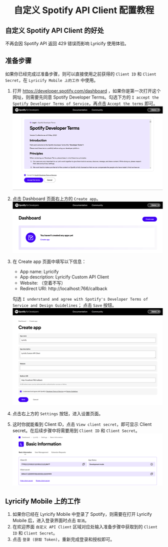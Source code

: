<div align="center">

# 自定义 Spotify API Client 配置教程

</div>

## 自定义 Spotify API Client 的好处
不再会因 Spotify API 返回 429 错误而影响 Lyricify 使用体验。

## 准备步骤
如果你已经完成过准备步骤，则可以直接使用之前获得的 `Client ID` 和 `Client Secret`，在 `Lyricify Mobile 上的工作` 中使用。
1. 打开 https://developer.spotify.com/dashboard ，如果你是第一次打开这个网址，则需要先同意 Spotify Developer Terms。勾选下方的 `I accept the Spotify Developer Terms of Service`，再点击 `Accept the terms` 即可。
![](pic/Demo-Pic01.png)
2. 点击 Dashboard 页面右上方的 `Create app`。
![](pic/Demo-Pic02.png)
3. 在 Create app 页面中填写以下信息：
   - App name: Lyricify
   - App description: Lyricify Custom API Client
   - Website: （空着不写）
   - Redirect URI: http://localhost:766/callback

   勾选 `I understand and agree with Spotify's Developer Terms of Service and Design Guidelines`；
   点击 `Save` 按钮。
![](pic/Demo-Pic03.png)
4. 点击右上方的 `Settings` 按钮，进入设置页面。
5. 这时你就能看到 Client ID，点击 `View client secret`，即可显示 Client secret。在后续步骤中将需要用到 `Client ID` 和 `Client Secret`。
![](pic/Demo-Pic04.png)

## Lyricify Mobile 上的工作
1. 如果你已经在 Lyricify Mobile 中登录了 Spotify，则需要在打开 Lyricify Mobile 后，进入登录界面时点击 `取消`。
2. 在欢迎界面 `自定义 API Client` 区域对应处输入准备步骤中获取到的 `Client ID` 和 `Client Secret`。
3. 点击 `登录 (获取 Token)`，重新完成登录和授权即可。